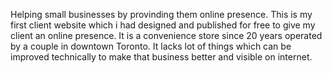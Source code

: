 Helping small businesses by provinding them online presence.
This is my first client website which i had designed and published for free to give my client an online presence. It is a convenience store since 20 years operated by a couple in downtown Toronto. It lacks lot of things which can be improved technically to make that business better and visible on internet.
